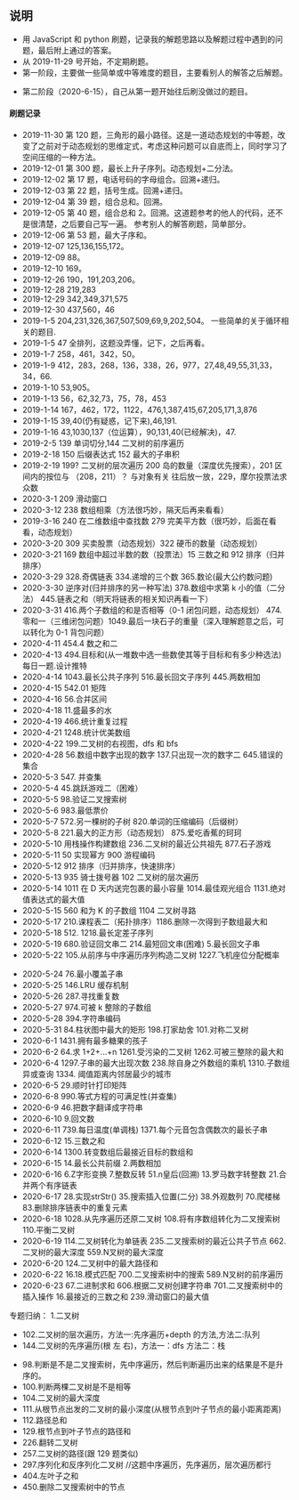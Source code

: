 ## 说明

- 用 JavaScript 和 python 刷题，记录我的解题思路以及解题过程中遇到的问题，最后附上通过的答案。
- 从 2019-11-29 号开始，不定期刷题。
- 第一阶段，主要做一些简单或中等难度的题目，主要看别人的解答之后解题。
* 第二阶段（2020-6-15），自己从第一题开始往后刷没做过的题目。
#### 刷题记录

- 2019-11-30 第 120 题，三角形的最小路径。这是一道动态规划的中等题，改变了之前对于动态规划的思维定式，考虑这种问题可以自底而上，同时学习了空间压缩的一种方法。
- 2019-12-01 第 300 题，最长上升子序列。动态规划+二分法。
- 2019-12-02 第 17 题，电话号码的字母组合。回溯+递归。
- 2019-12-03 第 22 题，括号生成。回溯+递归。
- 2019-12-04 第 39 题，组合总和。回溯。
- 2019-12-05 第 40 题，组合总和 2。回溯。这道题参考的他人的代码，还不是很清楚，之后要自己写一遍。
  参考别人的解答刷题，简单部分。
- 2019-12-06 第 53 题，最大子序和。
- 2019-12-07 125,136,155,172。
- 2019-12-09 88。
- 2019-12-10 169。
- 2019-12-26 190，191,203,206。
- 2019-12-28 219,283
- 2019-12-29 342,349,371,575
- 2019-12-30 437,560，46
- 2019-1-5 204,231,326,367,507,509,69,9,202,504。 一些简单的关于循环相关的题目.
- 2019-1-5 47 全排列，这题没弄懂，记下，之后再看。
- 2019-1-7 258，461，342，50。
- 2019-1-9 412，283，268，136，338，26，977，27,48,49,55,31,33，34，66.
- 2019-1-10 53,905。
- 2019-1-13 56，62,32,73，75，78，453
- 2019-1-14 167，462，172，1122，476,1,387,415,67,205,171,3,876
- 2019-1-15 39,40(仍有疑惑，记下来),46,191.
- 2019-1-16 43,1030,137（位运算），90,131,40(已经解决)，47.
- 2019-2-5 139 单词切分,144 二叉树的前序遍历
- 2019-2-18 150 后缀表达式 152 最大的子串积
- 2019-2-19 199? 二叉树的层次遍历 200 岛的数量（深度优先搜索），201 区间内的按位与 （208，211）？ 与对象有关 往后放一放，229，摩尔投票法求众数
- 2020-3-1 209 滑动窗口
- 2020-3-12 238 数组相乘（方法很巧妙，隔天后再来看看）
- 2019-3-16 240 在二维数组中查找数 279 完美平方数（很巧妙，后面在看看，动态规划）
- 2020-3-20 309 买卖股票（动态规划）322 硬币的数量（动态规划）
- 2020-3-21 169 数组中超过半数的数（投票法）15 三数之和 912 排序（归并排序）
- 2020-3-29 328.奇偶链表 334.递增的三个数 365.数论(最大公约数问题)
- 2020-3-30 逆序对(归并排序的另一种写法) 378.数组中求第 k 小的值（二分法） 445.链表之和（明天将链表的相关知识再看一下）
- 2020-3-31 416.两个子数组的和是否相等（0-1 闭包问题，动态规划） 474.零和一（三维闭包问题）1049.最后一块石子的重量（深入理解题意之后，可以转化为 0-1 背包问题）
- 2020-4-11 454.4 数之和二
- 2020-4-13 494.目标和(从一堆数中选一些数使其等于目标和有多少种选法) 每日一题.设计推特
- 2020-4-14 1043.最长公共子序列 516.最长回文子序列 445.两数相加
- 2020-4-15 542.01 矩阵
- 2020-4-16 56.合并区间
- 2020-4-18 11.盛最多的水
- 2020-4-19 466.统计重复过程
- 2020-4-21 1248.统计优美数组
- 2020-4-22 199.二叉树的右视图，dfs 和 bfs
- 2020-4-28 56.数组中数字出现的数字 137.只出现一次的数字二 645.错误的集合
- 2020-5-3 547. 并查集
- 2020-5-4 45.跳跃游戏二（困难）
- 2020-5-5 98.验证二叉搜索树
- 2020-5-6 983.最低票价
- 2020-5-7 572.另一棵树的子树 820.单词的压缩编码（后缀树）
- 2020-5-8 221.最大的正方形（动态规划） 875.爱吃香蕉的珂珂
- 2020-5-10 用栈操作构建数组 236.二叉树的最近公共祖先 877.石子游戏
- 2020-5-11 50 实现幂方 900 游程编码
- 2020-5-12 912 排序（归并排序，快速排序）
- 2020-5-13 935 骑士拨号器 102 二叉树的层次遍历
- 2020-5-14 1011 在 D 天内送完包裹的最小容量 1014.最佳观光组合 1131.绝对值表达式的最大值
- 2020-5-15 560 和为 K 的子数组 1104 二叉树寻路
- 2020-5-17 210.课程表二（拓扑排序）1186.删除一次得到子数组最大和
- 2020-5-18 512. 1218.最长定差子序列
- 2020-5-19 680.验证回文串二 214.最短回文串(困难) 5.最长回文子串
- 2020-5-22 105.从前序与中序遍历序列构造二叉树 1227.飞机座位分配概率

* 2020-5-24 76.最小覆盖子串
* 2020-5-25 146.LRU 缓存机制
* 2020-5-26 287.寻找重复数
* 2020-5-27 974.可被 k 整除的子数组
* 2020-5-28 394.字符串编码
* 2020-5-31 84.柱状图中最大的矩形 198.打家劫舍 101.对称二叉树
* 2020-6-1 1431.拥有最多糖果的孩子
* 2020-6-2 64.求 1+2+...+n 1261.受污染的二叉树 1262.可被三整除的最大和
* 2020-6-4 1297.子串的最大出现次数 238.除自身之外数组的乘机 1310.子数组异或查询 1334. 阈值距离内邻居最少的城市
* 2020-6-5 29.顺时针打印矩阵
* 2020-6-8 990.等式方程的可满足性(并查集)
* 2020-6-9 46.把数字翻译成字符串
* 2020-6-10 9.回文数
* 2020-6-11 739.每日温度(单调栈) 1371.每个元音包含偶数次的最长子串
* 2020-6-12 15.三数之和
* 2020-6-14 1300.转变数组后最接近目标的数组和
* 2020-6-15 14.最长公共前缀 2.两数相加
* 2020-6-16 6.Z字形变换 7.整数反转  51.n皇后(回溯)  13.罗马数字转整数 21.合并两个有序链表
* 2020-6-17 28.实现strStr() 35.搜索插入位置(二分) 38.外观数列 70.爬楼梯 83.删除排序链表中的重复元素
* 2020-6-18 1028.从先序遍历还原二叉树 108.将有序数组转化为二叉搜索树 110.平衡二叉树
* 2020-6-19 114.二叉树转化为单链表 235.二叉搜索树的最近公共子节点 662.二叉树的最大深度 559.N叉树的最大深度
* 2020-6-20 124.二叉树中的最大路径和
* 2020-6-22 16.18.模式匹配 700.二叉搜索树中的搜索 589.N叉树的前序遍历
* 2020-6-23 67.二进制求和 606.根据二叉树创建字符串 701.二叉搜索树中的插入操作 16.最接近的三数之和 239.滑动窗口的最大值

专题归纳： 1.二叉树

- 102.二叉树的层次遍历，方法一:先序遍历+depth 的方法,方法二:队列
- 144.二叉树的先序遍历(根 左 右)，方法一：dfs 方法二：栈

* 98.判断是不是二叉搜索树，先中序遍历，然后判断遍历出来的结果是不是升序的。
* 100.判断两棵二叉树是不是相等
* 104.二叉树的最大深度
* 111.从根节点出发的二叉树的最小深度(从根节点到叶子节点的最小距离距离)
* 112.路径总和
* 129.根节点到叶子节点的路径和
* 226.翻转二叉树
* 257.二叉树的路径(跟 129 题类似)
* 297.序列化和反序列化二叉树 //这题中序遍历，先序遍历，层次遍历都行
* 404.左叶子之和
* 450.删除二叉搜索树中的节点
